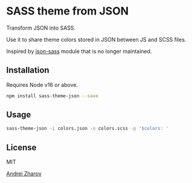 SASS theme from JSON
=======
Transform JSON into SASS.

Use it to share theme colors stored in JSON between JS and SCSS files.

Inspired by [json-sass](https://github.com/indexzero/json-sass) module that is no longer maintained.

Installation
-----
Requires Node v16 or above.

```bash
npm install sass-theme-json --save
```

Usage
-----
```bash
sass-theme-json -i colors.json -o colors.scss -p '$colors: ' 
```

License
-----
MIT

[Andrei Zharov](https://github.com/natalan)
